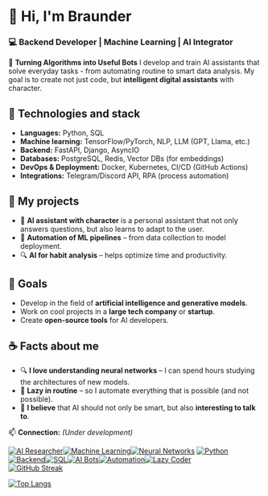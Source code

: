 # 👋 Hi, I'm Braunder

### 💻 Backend Developer | Machine Learning | AI Integrator

🚀 **Turning Algorithms into Useful Bots**
I develop and train AI assistants that solve everyday tasks - from automating routine to smart data analysis.
My goal is to create not just code, but **intelligent digital assistants** with character.

## 🔧 **Technologies and stack**
- **Languages:** Python, SQL
- **Machine learning:** TensorFlow/PyTorch, NLP, LLM (GPT, Llama, etc.)
- **Backend:** FastAPI, Django, AsyncIO
- **Databases:** PostgreSQL, Redis, Vector DBs (for embeddings)
- **DevOps & Deployment:** Docker, Kubernetes, CI/CD (GitHub Actions)
- **Integrations:** Telegram/Discord API, RPA (process automation)

## 🚀 **My projects**
- 🤖 **AI assistant with character** is a personal assistant that not only answers questions, but also learns to adapt to the user.
- 🧠 **Automation of ML pipelines** – from data collection to model deployment.
- 🔍 **AI for habit analysis** – helps optimize time and productivity.

## 🎯 **Goals**
- Develop in the field of **artificial intelligence and generative models**.
- Work on cool projects in a **large tech company** or **startup**.
- Create **open-source tools** for AI developers.

## ☕ **Facts about me**
- 🔍 **I love understanding neural networks** – I can spend hours studying the architectures of new models.
- 🦥 **Lazy in routine** – so I automate everything that is possible (and not possible).
- 🤖 **I believe** that AI should not only be smart, but also **interesting to talk to**.

📫 **Connection:** *(Under development)*


[![AI Researcher](https://img.shields.io/badge/AI-Researcher-8A2BE2?style=for-the-badge&logo=ai&logoColor=white)](https://github.com/Braunder)[![Machine Learning](https://img.shields.io/badge/Machine_Learning-Expert-FF6F61?style=for-the-badge&logo=python&logoColor=white)](https://github.com/Braunder)[![Neural Networks](https://img.shields.io/badge/Neural_Networks-Enthusiast-009688?style=for-the-badge&logo=brain&logoColor=white)](https://github.com/Braunder)
[![Python](https://img.shields.io/badge/Python-3.x-3776AB?style=for-the-badge&logo=python&logoColor=white)](https://github.com/Braunder)[![Backend](https://img.shields.io/badge/Backend-Developer-6DB33F?style=for-the-badge&logo=django&logoColor=white)](https://github.com/Braunder)[![SQL](https://img.shields.io/badge/SQL-Pro-4479A1?style=for-the-badge&logo=postgresql&logoColor=white)](https://github.com/Braunder)[![AI Bots](https://img.shields.io/badge/AI_Bots-Creator-FF9E0F?style=for-the-badge&logo=robot&logoColor=black)](https://github.com/Braunder)[![Automation](https://img.shields.io/badge/Automation-Wizard-25D366?style=for-the-badge&logo=automation&logoColor=white)](https://github.com/Braunder)[![Lazy Coder](https://img.shields.io/badge/Lazy_Coder-Efficient-A259FF?style=for-the-badge&logo=coffee&logoColor=white)](https://github.com/Braunder)  
[![GitHub Streak](https://streak-stats.demolab.com?user=Braunder&theme=dark&hide_border=true&border_radius=6)](https://git.io/streak-stats)

[![Top Langs](https://github-readme-stats.vercel.app/api/top-langs/?username=Braunder&layout=compact&theme=vision-friendly-dark)](https://github.com/anuraghazra/github-readme-stats)  
